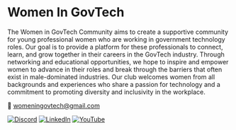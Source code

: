 # Women In GovTech

The Women in GovTech Community aims to create a supportive community for young professional women who are working in government technology roles. Our goal is to provide a platform for these professionals to connect, learn, and grow together in their careers in the GovTech industry. Through networking and educational opportunities, we hope to inspire and empower women to advance in their roles and break through the barriers that often exist in male-dominated industries. Our club welcomes women from all backgrounds and experiences who share a passion for technology and a commitment to promoting diversity and inclusivity in the workplace.

:incoming_envelope: womeningovtech@gmail.com

[![Discord](https://img.shields.io/badge/Discord-%230077B5.svg?logo=discord&labelColor=white&color=white)](https://discord.gg/4yYDWd45)
[![LinkedIn](https://img.shields.io/badge/LinkedIn-%230077B5.svg?logo=linkedin&logoColor=white)](https://www.linkedin.com/groups/14271098/) 
[![YouTube](https://img.shields.io/badge/YouTube-%23FF0000.svg?logo=YouTube&logoColor=white)](https://www.youtube.com/channel/UCpkSHyMkvssYBpwmlTlnqhA)